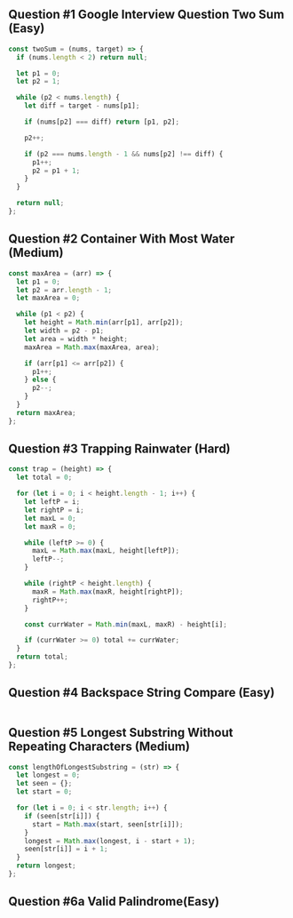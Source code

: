 ## Question #1 Google Interview Question Two Sum (Easy)

```Javascript
const twoSum = (nums, target) => {
  if (nums.length < 2) return null;

  let p1 = 0;
  let p2 = 1;

  while (p2 < nums.length) {
    let diff = target - nums[p1];

    if (nums[p2] === diff) return [p1, p2];

    p2++;

    if (p2 === nums.length - 1 && nums[p2] !== diff) {
      p1++;
      p2 = p1 + 1;
    }
  }

  return null;
};
```

## Question #2 Container With Most Water (Medium)

```Javascript
const maxArea = (arr) => {
  let p1 = 0;
  let p2 = arr.length - 1;
  let maxArea = 0;

  while (p1 < p2) {
    let height = Math.min(arr[p1], arr[p2]);
    let width = p2 - p1;
    let area = width * height;
    maxArea = Math.max(maxArea, area);

    if (arr[p1] <= arr[p2]) {
      p1++;
    } else {
      p2--;
    }
  }
  return maxArea;
};
```

## Question #3 Trapping Rainwater (Hard)

```Javascript
const trap = (height) => {
  let total = 0;

  for (let i = 0; i < height.length - 1; i++) {
    let leftP = i;
    let rightP = i;
    let maxL = 0;
    let maxR = 0;

    while (leftP >= 0) {
      maxL = Math.max(maxL, height[leftP]);
      leftP--;
    }

    while (rightP < height.length) {
      maxR = Math.max(maxR, height[rightP]);
      rightP++;
    }

    const currWater = Math.min(maxL, maxR) - height[i];

    if (currWater >= 0) total += currWater;
  }
  return total;
};
```

## Question #4 Backspace String Compare (Easy)

```Javascript

```

## Question #5 Longest Substring Without Repeating Characters (Medium)

```Javascript
const lengthOfLongestSubstring = (str) => {
  let longest = 0;
  let seen = {};
  let start = 0;

  for (let i = 0; i < str.length; i++) {
    if (seen[str[i]]) {
      start = Math.max(start, seen[str[i]]);
    }
    longest = Math.max(longest, i - start + 1);
    seen[str[i]] = i + 1;
  }
  return longest;
};
```

## Question #6a Valid Palindrome(Easy)

```Javascript

```
